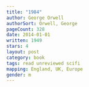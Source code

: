 ```yaml
---
title: "1984"
author: George Orwell
authorSort: Orwell, George
pageCount: 328
date: 2014-01-01
written: 1949
stars: 4
layout: post
category: book
tags: read unreviewed scifi
mapping: England, UK, Europe
gender: m
---
```

